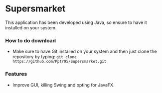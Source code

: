 # Supersmarket #

This application has been developed using Java, so ensure to have it installed on your system.

### How to do download ###

 * Make sure to have Git installed on your system and then just clone the repository by typing: `git clone https://github.com/Pptr95/Supersmarket.git`

### Features

 * Improve GUI, killing Swing and opting for JavaFX.
